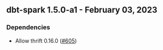## dbt-spark 1.5.0-a1 - February 03, 2023

### Dependencies

- Allow thrift 0.16.0 ([#605](https://github.com/dbt-labs/dbt-spark/pull/605))
